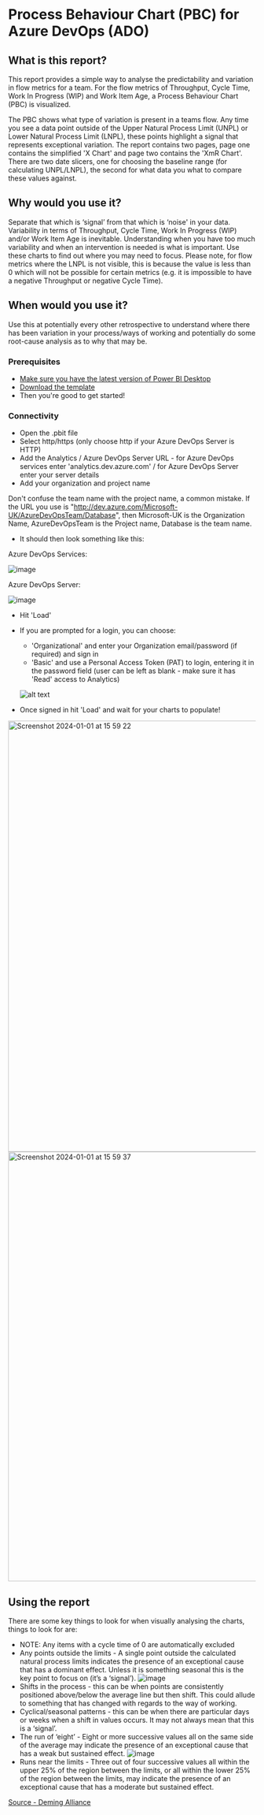 # Process Behaviour Chart (PBC) for Azure DevOps (ADO)

## What is this report? 
This report provides a simple way to analyse the predictability and variation in flow metrics for a team. For the flow metrics of Throughput, Cycle Time, Work In Progress (WIP) and Work Item Age, a Process Behaviour Chart (PBC) is visualized.

The PBC shows what type of variation is present in a teams flow. Any time you see a data point outside of the Upper Natural Process Limit (UNPL) or Lower Natural Process Limit (LNPL), these points highlight a signal that represents exceptional variation. The report contains two pages, page one contains the simplified 'X Chart' and page two contains the 'XmR Chart'. There are two date slicers, one for choosing the baseline range (for calculating UNPL/LNPL), the second for what data you what to compare these values against.

## Why would you use it? 
Separate that which is ‘signal’ from that which is ‘noise' in your data. Variability in terms of Throughput, Cycle Time, Work In Progress (WIP) and/or Work Item Age is inevitable. Understanding when you have too much variability and when an intervention is needed is what is important. Use these charts to find out where you may need to focus. Please note, for flow metrics where the LNPL is not visible, this is because the value is less than 0 which will not be possible for certain metrics (e.g. it is impossible to have a negative Throughput or negative Cycle Time).

## When would you use it?
Use this at potentially every other retrospective to understand where there has been variation in your process/ways of working and potentially do some root-cause analysis as to why that may be.

### Prerequisites
* [Make sure you have the latest version of Power BI Desktop](https://aka.ms/pbiSingleInstaller)
* [Download the template](https://github.com/nbrown02/ADO-Process-Behaviour-Chart/raw/main/Process%20Behaviour%20Chart.pbit)
* Then you're good to get started!

### Connectivity
* Open the .pbit file
* Select http/https (only choose http if your Azure DevOps Server is HTTP)
* Add the Analytics / Azure DevOps Server URL - for Azure DevOps services enter 'analytics.dev.azure.com' / for Azure DevOps Server enter your server details
* Add your organization and project name

Don't confuse the team name with the project name, a common mistake. If the URL you use is "http://dev.azure.com/Microsoft-UK/AzureDevOpsTeam/Database", then Microsoft-UK is the Organization Name, AzureDevOpsTeam is the Project name, Database is the team name.

* It should then look something like this:

Azure DevOps Services:

![image](https://github.com/nbrown02/ADO-Process-Behaviour-Chart/assets/29369962/31a986e1-3ec9-446f-8e6b-1608e7482151)


Azure DevOps Server:

![image](https://github.com/nbrown02/ADO-Process-Behaviour-Chart/assets/29369962/4e47decf-d1e7-4456-9e2b-6a8817308a25)


* Hit 'Load' 
* If you are prompted for a login, you can choose:
  - 'Organizational' and enter your Organization email/password (if required) and sign in
  - 'Basic' and use a Personal Access Token (PAT) to login, entering it in the password field (user can be left as blank - make sure it has 'Read' access to Analytics)

  ![alt text](https://docs.microsoft.com/en-us/azure/devops/report/powerbi/media/authentication-7.png?view=azure-devops)

* Once signed in hit 'Load' and wait for your charts to populate!

<img width="875" alt="Screenshot 2024-01-01 at 15 59 22" src="https://github.com/nbrown02/Process-Behaviour-Chart/assets/29369962/3ce69b1c-5127-44df-8e79-aeede923dafe">

<img width="872" alt="Screenshot 2024-01-01 at 15 59 37" src="https://github.com/nbrown02/Process-Behaviour-Chart/assets/29369962/fbd5116b-e6d5-4a97-84c8-1b71dad7e8eb">


## Using the report
There are some key things to look for when visually analysing the charts, things to look for are:
- NOTE: Any items with a cycle time of 0 are automatically excluded
- Any points outside the limits - A single point outside the calculated natural process limits indicates the presence of an exceptional cause that has a dominant effect. Unless it is something seasonal this is the key point to focus on (it’s a ‘signal’).
![image](https://github.com/nbrown02/ADO-Process-Behaviour-Chart/assets/29369962/9e622b1d-c3c1-4dda-99d9-2d2f59da0814)
- Shifts in the process - this can be when points are consistently positioned above/below the average line but then shift. This could allude to something that has changed with regards to the way of working.
- Cyclical/seasonal patterns - this can be when there are particular days or weeks when a shift in values occurs. It may not always mean that this is a ‘signal’.
- The run of ‘eight’ - Eight or more successive values all on the same side of the average may indicate the presence of an exceptional cause that has a weak but sustained effect.
![image](https://github.com/nbrown02/ADO-Process-Behaviour-Chart/assets/29369962/14197c28-fc8b-49eb-83b9-2acf13ec9bdb)
- Runs near the limits - Three out of four successive values all within the upper 25% of the region between the limits, or all within the lower 25% of the region between the limits, may indicate the presence of an exceptional cause that has a moderate but sustained effect.

[Source - Deming Alliance](https://demingalliance.org/resources/articles/process-behaviour-charts-an-introduction)
